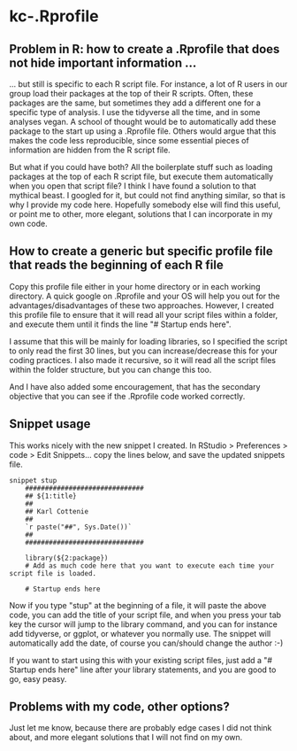 # kc-.Rprofile

## Problem in R: how to create a .Rprofile that does not hide important information ...

... but still is specific to each R script file. For instance, a lot of R users in our group load their packages at the top of their R scripts. Often, these packages are the same, but sometimes they add a different one for a specific type of analysis. I use the tidyverse all the time, and in some analyses vegan. A school of thought would be to automatically add these package to the start up using a .Rprofile file. Others would argue that this makes the code less reproducible, since some essential pieces of information are hidden from the R script file.

But what if you could have both? All the boilerplate stuff such as loading packages at the top of each R script file, but execute them automatically when you open that script file? I think I have found a solution to that mythical beast. I googled for it, but could not find anything similar, so that is why I provide my code here. Hopefully somebody else will find this useful, or point me to other, more elegant, solutions that I can incorporate in  my own code.

## How to create a generic but specific profile file that reads the beginning of each R file
Copy this profile file either in your home directory or in each working directory. A quick google on .Rprofile and your OS will help you out for the advantages/disadvantages of these two approaches. However, I created this profile file to ensure that it will read all your script files within a folder, and execute them until it finds the line "# Startup ends here".

I assume that this will be mainly for loading libraries, so I specified the script to only read the first 30 lines, but you can increase/decrease this for your coding practices. I also made it recursive, so it will read all the script files within the folder structure, but you can change this too.

And I have also added some encouragement, that has the secondary objective that you can see if the .Rprofile code worked correctly.

## Snippet usage

This works nicely with the new snippet I created. In RStudio > Preferences > code > Edit Snippets... copy the lines below, and save the updated snippets file.

```
snippet stup
	##############################
	## ${1:title}
	##
	## Karl Cottenie
	##
	`r paste("##", Sys.Date())`
	##
	##############################
	
	library(${2:package})
	# Add as much code here that you want to execute each time your script file is loaded.
	
	# Startup ends here
```

  Now if you type "stup" at the beginning of a file, it will paste the above code, you can add the title of your script file, and when you press your tab key the cursor will jump to the library command, and you can for instance add tidyverse, or ggplot, or whatever you normally use. The snippet will automatically add the date, of course you can/should change the author :-)
  
If you want to start using this with your existing script files, just add a "# Startup ends here" line after your library statements, and you are good to go, easy peasy.
  
## Problems with my code, other options?

Just let me know, because there are probably edge cases I did not think about, and more elegant solutions that I will not find on my own.
